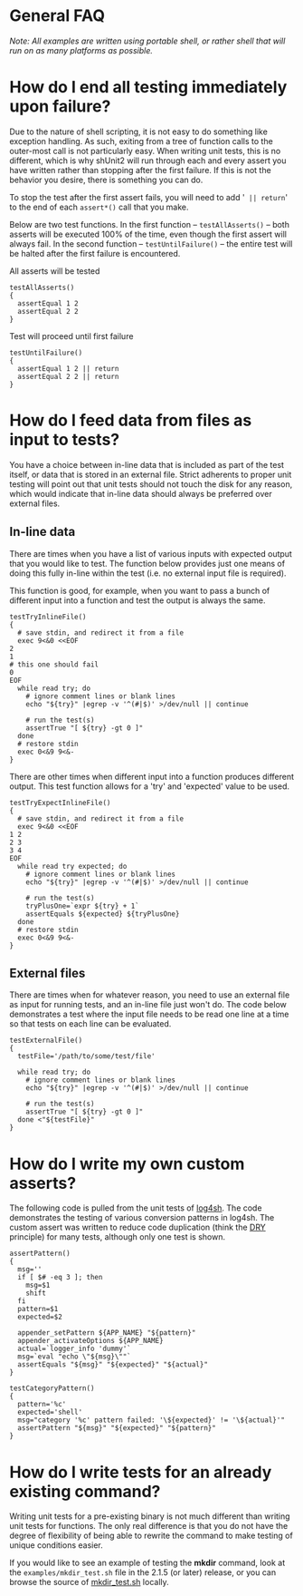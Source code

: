 # General FAQ #


_Note: All examples are written using portable shell, or rather shell that will run on as many platforms as possible._

# How do I end all testing immediately upon failure? #
Due to the nature of shell scripting, it is not easy to do something like exception handling. As such, exiting from a tree of function calls to the outer-most call is not particularly easy. When writing unit tests, this is no different, which is why shUnit2 will run through each and every assert you have written rather than stopping after the first failure. If this is not the behavior you desire, there is something you can do.

To stop the test after the first assert fails, you will need to add '` || return`' to the end of each `assert*()` call that you make.

Below are two test functions. In the first function – `testAllAsserts()` – both asserts will be executed 100% of the time, even though the first assert will always fail. In the second function – `testUntilFailure()` – the entire test will be halted after the first failure is encountered.

All asserts will be tested
```
testAllAsserts()
{
  assertEqual 1 2
  assertEqual 2 2
}
```

Test will proceed until first failure
```
testUntilFailure()
{
  assertEqual 1 2 || return
  assertEqual 2 2 || return
}
```

# How do I feed data from files as input to tests? #
You have a choice between in-line data that is included as part of the test itself, or data that is stored in an external file. Strict adherents to proper unit testing will point out that unit tests should not touch the disk for any reason, which would indicate that in-line data should always be preferred over external files.

## In-line data ##
There are times when you have a list of various inputs with expected output that you would like to test. The function below provides just one means of doing this fully in-line within the test (i.e. no external input file is required).

This function is good, for example, when you want to pass a bunch of different input into a function and test the output is always the same.
```
testTryInlineFile()
{
  # save stdin, and redirect it from a file
  exec 9<&0 <<EOF
2
1
# this one should fail
0
EOF
  while read try; do
    # ignore comment lines or blank lines
    echo "${try}" |egrep -v '^(#|$)' >/dev/null || continue

    # run the test(s)
    assertTrue "[ ${try} -gt 0 ]"
  done
  # restore stdin
  exec 0<&9 9<&-
}
```

There are other times when different input into a function produces different output. This test function allows for a 'try' and 'expected' value to be used.
```
testTryExpectInlineFile()
{
  # save stdin, and redirect it from a file
  exec 9<&0 <<EOF
1 2
2 3
3 4
EOF
  while read try expected; do
    # ignore comment lines or blank lines
    echo "${try}" |egrep -v '^(#|$)' >/dev/null || continue

    # run the test(s)
    tryPlusOne=`expr ${try} + 1`
    assertEquals ${expected} ${tryPlusOne}
  done
  # restore stdin
  exec 0<&9 9<&-
}
```

## External files ##
There are times when for whatever reason, you need to use an external file as input for running tests, and an in-line file just won't do. The code below demonstrates a test where the input file needs to be read one line at a time so that tests on each line can be evaluated.

```
testExternalFile()
{
  testFile='/path/to/some/test/file'

  while read try; do
    # ignore comment lines or blank lines
    echo "${try}" |egrep -v '^(#|$)' >/dev/null || continue

    # run the test(s)
    assertTrue "[ ${try} -gt 0 ]"
  done <"${testFile}"
}
```

# How do I write my own custom asserts? #
The following code is pulled from the unit tests of [log4sh](http://log4sh.sourceforge.net/). The code demonstrates the testing of various conversion patterns in log4sh. The custom assert was written to reduce code duplication (think the [DRY](http://en.wikipedia.org/wiki/Don't_repeat_yourself) principle) for many tests, although only one test is shown.

```
assertPattern()
{
  msg=''
  if [ $# -eq 3 ]; then
    msg=$1
    shift
  fi
  pattern=$1
  expected=$2

  appender_setPattern ${APP_NAME} "${pattern}"
  appender_activateOptions ${APP_NAME}
  actual=`logger_info 'dummy'`
  msg=`eval "echo \"${msg}\""`
  assertEquals "${msg}" "${expected}" "${actual}"
}

testCategoryPattern()
{
  pattern='%c'
  expected='shell'
  msg="category '%c' pattern failed: '\${expected}' != '\${actual}'"
  assertPattern "${msg}" "${expected}" "${pattern}"
}
```

# How do I write tests for an already existing command? #
Writing unit tests for a pre-existing binary is not much different than writing unit tests for functions. The only real difference is that you do not have the degree of flexibility of being able to rewrite the command to make testing of unique conditions easier.

If you would like to see an example of testing the **mkdir** command, look at the `examples/mkdir_test.sh` file in the 2.1.5 (or later) release, or you can browse the source of [mkdir\_test.sh](http://code.google.com/p/shunit2/source/browse/trunk/source/2.1/examples/mkdir_test.sh) locally.